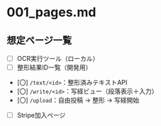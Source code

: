 # 001_pages.md

## 想定ページ一覧

- [ ] OCR実行ツール（ローカル）
- [ ] 整形結果ID一覧（開発用）
- [〇] `/text/<id>`：整形済みテキストAPI
- [〇] `/write/<id>`：写経ビュー（段落表示＋入力）
- [〇] `/upload`：自由投稿 → 整形 → 写経開始
- [ ] Stripe加入ページ

